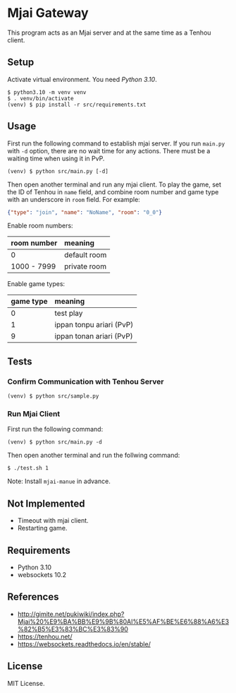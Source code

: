 # Mjai Gateway

This program acts as an Mjai server and at the same time as a Tenhou client.

## Setup

Activate virtual environment. You need *Python 3.10*.

```
$ python3.10 -m venv venv
$ . venv/bin/activate
(venv) $ pip install -r src/requirements.txt
```

## Usage

First run the following command to establish mjai server. If you run `main.py` with `-d` option, there are no wait time for any actions. There must be a waiting time when using it in PvP.

```
(venv) $ python src/main.py [-d]
```

Then open another terminal and run any mjai client. To play the game, set the ID of Tenhou in `name` field, and combine room number and game type with an underscore in `room` field. For example:

```json
{"type": "join", "name": "NoName", "room": "0_0"}
```

Enable room numbers:

|room number|meaning|
|:-|:-|
|0|default room|
|1000 - 7999|private room|

Enable game types:

|game type|meaning|
|:-|:-|
|0|test play|
|1|ippan tonpu ariari (PvP)|
|9|ippan tonan ariari (PvP)|

## Tests

### Confirm Communication with Tenhou Server

```
(venv) $ python src/sample.py
```

### Run Mjai Client

First run the following command:

```
(venv) $ python src/main.py -d
```

Then open another terminal and run the follwing command:

```
$ ./test.sh 1
```

Note: Install `mjai-manue` in advance.

## Not Implemented

- Timeout with mjai client.
- Restarting game.

## Requirements

- Python 3.10
- websockets 10.2

## References

- http://gimite.net/pukiwiki/index.php?Mjai%20%E9%BA%BB%E9%9B%80AI%E5%AF%BE%E6%88%A6%E3%82%B5%E3%83%BC%E3%83%90
- https://tenhou.net/
- https://websockets.readthedocs.io/en/stable/

## License

MIT License.
